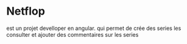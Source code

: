 # Netflop
est un projet develloper en angular.
qui permet de crée des series les consulter et ajouter des commentaires sur les series
